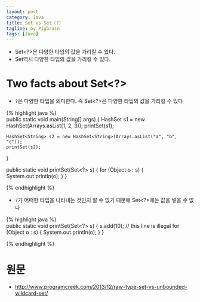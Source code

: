 ```yaml
---
layout: post
category: Java
title: Set vs Set〈?〉  
tagline: by Pigbrain
tags: [Java]
---
```


<!--more-->

* Set<?>은 다양한 타입의 값을 가리킬 수 있다.
* Set역시 다양한 타입의 값을 가리킬 수 있다.  

# Two facts about Set<?> 
* `?`은 다양한 타입을 의미한다. 즉 Set<?>은 다양한 타입의 값을 가리킬 수 있다  

{% highlight java %}  
public static void main(String[] args) {
    HashSet<Integer> s1 = new HashSet<Integer>(Arrays.asList(1, 2, 3));
    printSet(s1);
 
    HashSet<String> s2 = new HashSet<String>(Arrays.asList("a", "b", "c"));
    printSet(s2);
}
 
public static void printSet(Set<?> s) {
    for (Object o : s) {
        System.out.println(o);
    }
}
  
{% endhighlight %}  
    
* `?`가 어떠한 타입을 나타내는 것인지 알 수 없기 때문에 Set<?>에는 값을 넣을 수 없다  
  
  
{% highlight java %}  
public static void printSet(Set<?> s) {
    s.add(10); // this line is illegal 
    for (Object o : s) {
        System.out.println(o);
    }
} 

{% endhighlight %}  
         
# 원문  
* http://www.programcreek.com/2013/12/raw-type-set-vs-unbounded-wildcard-set/